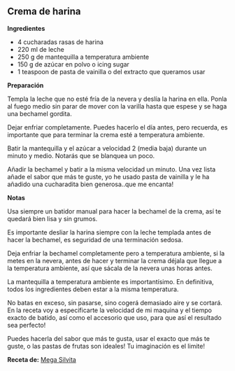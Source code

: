 ## Crema de harina

**Ingredientes**

- 4 cucharadas rasas de harina
- 220 ml de leche
- 250 g de mantequilla a temperatura ambiente
- 150 g de azúcar en polvo o icing sugar
- 1 teaspoon de pasta de vainilla o del extracto que queramos usar

**Preparación**

Templa la leche que no esté fría de la nevera y deslía la harina en ella. Ponla al fuego medio sin parar de mover con la varilla hasta que espese y se haga una bechamel gordita.

Dejar enfriar completamente. Puedes hacerlo el día antes, pero recuerda, es importante que para terminar la crema esté a temperatura ambiente.

Batir la mantequilla y el azúcar a velocidad 2 (media baja) durante un minuto y medio. Notarás que se blanquea un poco.

Añadir la bechamel y batir a la misma velocidad un minuto. Una vez lista añade el sabor que más te guste, yo he usado pasta de vainilla y le ha añadido una cucharadita bien generosa..que me encanta!

**Notas**

Usa siempre un batidor manual para hacer la bechamel de la crema, así te quedará bien lisa y sin grumos.

Es importante desliar la harina siempre con la leche templada antes de hacer la bechamel, es seguridad de una terminación sedosa.

Deja enfriar la bechamel completamente pero a temperatura ambiente, si la metes en la nevera, antes de hacer y terminar la crema déjala que llegue a la temperatura ambiente, así que sácala de la nevera unas horas antes.

La mantequilla a temperatura ambiente es importantísimo. En definitiva, todos los ingredientes deben estar a la misma temperatura.

No batas en exceso, sin pasarse, sino cogerá demasiado aire y se cortará. En la receta voy a especificarte la velocidad de mi maquina y el tiempo exacto de batido, así como el accesorio que uso, para que así el resultado sea perfecto!

Puedes hacerla del sabor que más te gusta, usar el exacto que más te guste, o las pastas de frutas son ideales! Tu imaginación es el limite!


**Receta de:** [Mega Silvita](http://blogmegasilvita.com/2016/03/crema-de-harina-el-buttercream-perfecto.html)